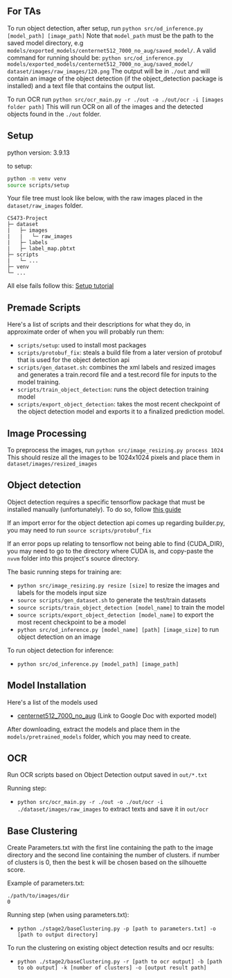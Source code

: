## For TAs
To run object detection, after setup, run `python src/od_inference.py [model_path] [image_path]`
Note that `model_path` must be the path to the saved model directory, e.g `models/exported_models/centernet512_7000_no_aug/saved_model/`.
A valid command for running should be: `python src/od_inference.py models/exported_models/centernet512_7000_no_aug/saved_model/ dataset/images/raw_images/120.png`
The output will be in `./out` and will contain an image of the object detection (if the object_detection package is installed) and a text file that contains the output list.

To run OCR run `python src/ocr_main.py -r ./out -o ./out/ocr -i [images folder path]`
This will run OCR on all of the images and the detected objects found in the `./out` folder.

## Setup
python version: 3.9.13

to setup:

```sh
python -m venv venv
source scripts/setup
```
Your file tree must look like below, with the raw images placed in the `dataset/raw_images` folder.

```
CS473-Project
├─ dataset
|   ├─ images
|   |   └─ raw_images
|   ├─ labels
|   ├─ label_map.pbtxt
├─ scripts
|   └─ ...
├─ venv
└─ ...
```
All else fails follow this: [Setup tutorial](https://tensorflow-object-detection-api-tutorial.readthedocs.io/en/latest/training.html)

## Premade Scripts
Here's a list of scripts and their descriptions for what they do, in approximate order of when you will probably run them:
- `scripts/setup`: used to install most packages
- `scripts/protobuf_fix`: steals a build file from a later version of protobuf that is used for the object detection api
- `scripts/gen_dataset.sh`: combines the xml labels and resized images and generates a train.record file and a test.record file for inputs to the model training.
- `scripts/train_object_detection`: runs the object detection training model
- `scripts/export_object_detection`: takes the most recent checkpoint of the object detection model and exports it to a finalized prediction model.

## Image Processing
To preprocess the images, run `python src/image_resizing.py process 1024`
This should resize all the images to be 1024x1024 pixels and place them in `dataset/images/resized_images`

## Object detection
Object detection requires a specific tensorflow package that must be installed manually (unfortunately). To do so, follow [this guide](https://tensorflow-object-detection-api-tutorial.readthedocs.io/en/latest/install.html#tensorflow-object-detection-api-installation)

If an import error for the object detection api comes up regarding builder.py, you may need to run `source scripts/protobuf_fix`

If an error pops up relating to tensorflow not being able to find {CUDA_DIR}, you may need to go to the directory where CUDA is, and copy-paste the `nvvm` folder into this project's source directory.

The basic running steps for training are:
- `python src/image_resizing.py resize [size]` to resize the images and labels for the models input size
- `source scripts/gen_dataset.sh` to generate the test/train datasets
- `source scripts/train_object_detection [model_name]` to train the model
- `source scripts/export_object_detection [model_name]` to export the most recent checkpoint to be a model
- `python src/od_inference.py [model_name] [path] [image_size]` to run object detection on an image

To run object detection for inference:
- `python src/od_inference.py [model_path] [image_path]`

## Model Installation
Here's a list of the models used
- [centernet512_7000_no_aug](https://drive.google.com/file/d/16LcVmtmh_rJ3eGczJFKfRi-SAv-tpYV0/view?usp=drivesdk) (Link to Google Doc with exported model)

After downloading, extract the models and place them in the `models/pretrained_models` folder, which you may need to create.

## OCR

Run OCR scripts based on Object Detection output saved in `out/*.txt`

Running step:
- `python src/ocr_main.py -r ./out -o ./out/ocr -i ./dataset/images/raw_images` to extract texts and save it in `out/ocr`

## Base Clustering
Create Parameters.txt with the first line containing the path to the image directory and the second
line containing the number of clusters. if number of clusters is 0, then the best k will be chosen
based on the silhouette score.

Example of parameters.txt:
```
./path/to/images/dir
0
```

Running step (when using parameters.txt):
- `python ./stage2/baseClustering.py -p [path to parameters.txt] -o [path to output directory]`

To run the clustering on existing object detection results and ocr results:
- `python ./stage2/baseClustering.py -r [path to ocr output] -b [path to ob output] -k [number of clusters] -o [output result path]`
